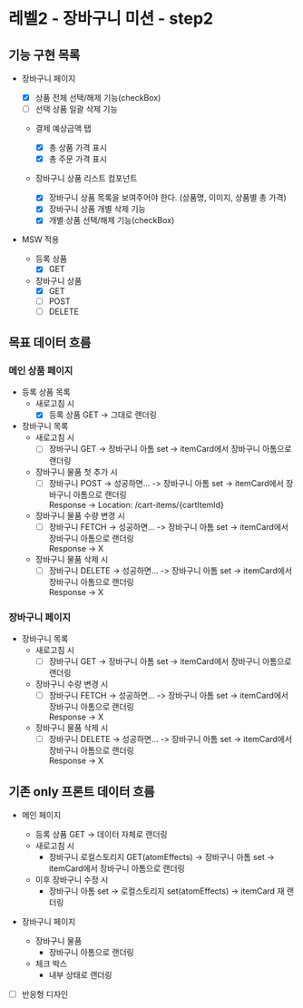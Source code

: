 # 레벨2 - 장바구니 미션 - step2

## 기능 구현 목록

- 장바구니 페이지

  - [x] 상품 전체 선택/해제 기능(checkBox)
  - [ ] 선택 상품 일괄 삭제 기능

  - 결제 예상금액 탭

    - [x] 총 상품 가격 표시
    - [x] 총 주문 가격 표시

  - 장바구니 상품 리스트 컴포넌트
    - [x] 장바구니 상품 목록을 보여주어야 한다. (상품명, 이미지, 상품별 총 가격)
    - [x] 장바구니 상품 개별 삭제 기능
    - [x] 개별 상품 선택/해제 기능(checkBox)

- MSW 적용

  - 등록 상품
    - [x] GET
  - 장바구니 상품
    - [x] GET
    - [ ] POST
    - [ ] DELETE

## 목표 데이터 흐름

### 메인 상품 페이지

- 등록 상품 목록
  - 새로고침 시
    - [x] 등록 상품 GET -> 그대로 랜더링
- 장바구니 목록
  - 새로고침 시
    - [ ] 장바구니 GET -> 장바구니 아톰 set -> itemCard에서 장바구니 아톰으로 랜더링
  - 장바구니 물품 첫 추가 시
    - [ ] 장바구니 POST -> 성공하면... -> 장바구니 아톰 set -> itemCard에서 장바구니 아톰으로 랜더링  
           Response -> Location: /cart-items/{cartItemId}
  - 장바구니 물품 수량 변경 시
    - [ ] 장바구니 FETCH -> 성공하면... -> 장바구니 아톰 set -> itemCard에서 장바구니 아톰으로 랜더링  
           Response -> X
  - 장바구니 물품 삭제 시
    - [ ] 장바구니 DELETE -> 성공하면... -> 장바구니 아톰 set -> itemCard에서 장바구니 아톰으로 랜더링  
           Response -> X

### 장바구니 페이지

- 장바구니 목록
  - 새로고침 시
    - [ ] 장바구니 GET -> 장바구니 아톰 set -> itemCard에서 장바구니 아톰으로 랜더링
  - 장바구니 수량 변경 시
    - [ ] 장바구니 FETCH -> 성공하면... -> 장바구니 아톰 set -> itemCard에서 장바구니 아톰으로 랜더링  
           Response -> X
  - 장바구니 물품 삭제 시
    - [ ] 장바구니 DELETE -> 성공하면... -> 장바구니 아톰 set -> itemCard에서 장바구니 아톰으로 랜더링  
           Response -> X

## 기존 only 프론트 데이터 흐름

- 메인 페이지
  - 등록 상품 GET -> 데이터 자체로 랜더링
  - 새로고침 시
    - 장바구니 로컬스토리지 GET(atomEffects) -> 장바구니 아톰 set -> itemCard에서 장바구니 아톰으로 랜더링
  - 이후 장바구니 수정 시
    - 장바구니 아톰 set -> 로컬스토리지 set(atomEffects) -> itemCard 재 랜더링
- 장바구니 페이지

  - 장바구니 물품
    - 장바구니 아톰으로 랜더링
  - 체크 박스
    - 내부 상태로 랜더링

- [ ] 반응형 디자인
